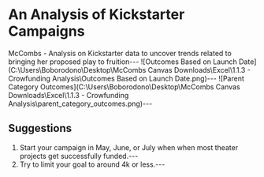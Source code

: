# An Analysis of Kickstarter Campaigns
McCombs - Analysis on Kickstarter data to uncover trends related to bringing her proposed play to fruition---
![Outcomes Based on Launch Date](C:\Users\Boborodono\Desktop\McCombs Canvas Downloads\Excel\1.1.3 - Crowfunding Analysis\Outcomes Based on Launch Date.png)---
![Parent Category Outcomes](C:\Users\Boborodono\Desktop\McCombs Canvas Downloads\Excel\1.1.3 - Crowfunding Analysis\parent_category_outcomes.png)---

## Suggestions
1. Start your campaign in May, June, or July when when most theater projects get successfully funded.---
2. Try to limit your goal to around 4k or less.---
